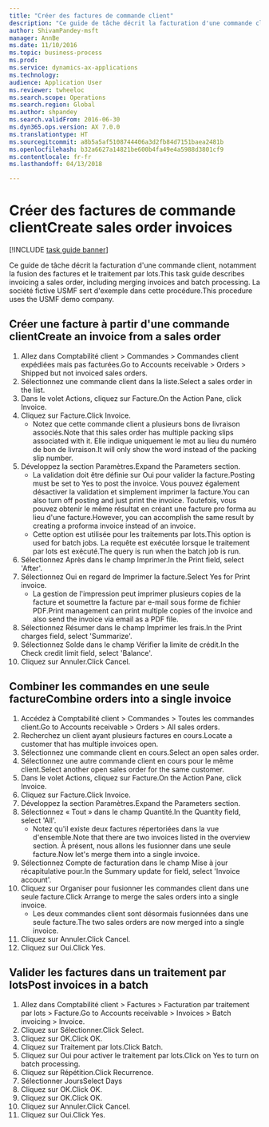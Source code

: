 ```yaml
--- 
title: "Créer des factures de commande client"
description: "Ce guide de tâche décrit la facturation d'une commande client, notamment la fusion des factures et le traitement par lots."
author: ShivamPandey-msft
manager: AnnBe
ms.date: 11/10/2016
ms.topic: business-process
ms.prod: 
ms.service: dynamics-ax-applications
ms.technology: 
audience: Application User
ms.reviewer: twheeloc
ms.search.scope: Operations
ms.search.region: Global
ms.author: shpandey
ms.search.validFrom: 2016-06-30
ms.dyn365.ops.version: AX 7.0.0
ms.translationtype: HT
ms.sourcegitcommit: a8b5a5af5108744406a3d2fb84d7151baea2481b
ms.openlocfilehash: b32a6627a14821be600b4fa49e4a5988d3801cf9
ms.contentlocale: fr-fr
ms.lasthandoff: 04/13/2018

---
```

# <a name="create-sales-order-invoices"></a><span data-ttu-id="9366c-103">Créer des factures de commande client</span><span class="sxs-lookup"><span data-stu-id="9366c-103">Create sales order invoices</span></span>

[!INCLUDE [task guide banner](../../includes/task-guide-banner.md)]

<span data-ttu-id="9366c-104">Ce guide de tâche décrit la facturation d'une commande client, notamment la fusion des factures et le traitement par lots.</span><span class="sxs-lookup"><span data-stu-id="9366c-104">This task guide describes invoicing a sales order, including merging invoices and batch processing.</span></span> <span data-ttu-id="9366c-105">La société fictive USMF sert d'exemple dans cette procédure.</span><span class="sxs-lookup"><span data-stu-id="9366c-105">This procedure uses the USMF demo company.</span></span>


## <a name="create-an-invoice-from-a-sales-order"></a><span data-ttu-id="9366c-106">Créer une facture à partir d'une commande client</span><span class="sxs-lookup"><span data-stu-id="9366c-106">Create an invoice from a sales order</span></span>
1. <span data-ttu-id="9366c-107">Allez dans Comptabilité client > Commandes > Commandes client expédiées mais pas facturées.</span><span class="sxs-lookup"><span data-stu-id="9366c-107">Go to Accounts receivable > Orders > Shipped but not invoiced sales orders.</span></span>
2. <span data-ttu-id="9366c-108">Sélectionnez une commande client dans la liste.</span><span class="sxs-lookup"><span data-stu-id="9366c-108">Select a sales order in the list.</span></span> 
3. <span data-ttu-id="9366c-109">Dans le volet Actions, cliquez sur Facture.</span><span class="sxs-lookup"><span data-stu-id="9366c-109">On the Action Pane, click Invoice.</span></span>
4. <span data-ttu-id="9366c-110">Cliquez sur Facture.</span><span class="sxs-lookup"><span data-stu-id="9366c-110">Click Invoice.</span></span>
    * <span data-ttu-id="9366c-111">Notez que cette commande client a plusieurs bons de livraison associés.</span><span class="sxs-lookup"><span data-stu-id="9366c-111">Note that this sales order has multiple packing slips associated with it.</span></span> <span data-ttu-id="9366c-112">Elle indique uniquement le mot <multiple> au lieu du numéro de bon de livraison.</span><span class="sxs-lookup"><span data-stu-id="9366c-112">It will only show the word <multiple> instead of the packing slip number.</span></span>  
5. <span data-ttu-id="9366c-113">Développez la section Paramètres.</span><span class="sxs-lookup"><span data-stu-id="9366c-113">Expand the Parameters section.</span></span>
    * <span data-ttu-id="9366c-114">La validation doit être définie sur Oui pour valider la facture.</span><span class="sxs-lookup"><span data-stu-id="9366c-114">Posting must be set to Yes to post the invoice.</span></span> <span data-ttu-id="9366c-115">Vous pouvez également désactiver la validation et simplement imprimer la facture.</span><span class="sxs-lookup"><span data-stu-id="9366c-115">You can also turn off posting and just print the invoice.</span></span> <span data-ttu-id="9366c-116">Toutefois, vous pouvez obtenir le même résultat en créant une facture pro forma au lieu d'une facture.</span><span class="sxs-lookup"><span data-stu-id="9366c-116">However, you can accomplish the same result by creating a proforma invoice instead of an invoice.</span></span>  
    * <span data-ttu-id="9366c-117">Cette option est utilisée pour les traitements par lots.</span><span class="sxs-lookup"><span data-stu-id="9366c-117">This option is used for batch jobs.</span></span> <span data-ttu-id="9366c-118">La requête est exécutée lorsque le traitement par lots est exécuté.</span><span class="sxs-lookup"><span data-stu-id="9366c-118">The query is run when the batch job is run.</span></span>    
6. <span data-ttu-id="9366c-119">Sélectionnez Après dans le champ Imprimer.</span><span class="sxs-lookup"><span data-stu-id="9366c-119">In the Print field, select 'After'.</span></span>
7. <span data-ttu-id="9366c-120">Sélectionnez Oui en regard de Imprimer la facture.</span><span class="sxs-lookup"><span data-stu-id="9366c-120">Select Yes for Print invoice.</span></span>
    * <span data-ttu-id="9366c-121">La gestion de l'impression peut imprimer plusieurs copies de la facture et soumettre la facture par e-mail sous forme de fichier PDF.</span><span class="sxs-lookup"><span data-stu-id="9366c-121">Print management can print  multiple copies of the invoice and also send the invoice via email as a PDF file.</span></span>  
8. <span data-ttu-id="9366c-122">Sélectionnez Résumer dans le champ Imprimer les frais.</span><span class="sxs-lookup"><span data-stu-id="9366c-122">In the Print charges field, select 'Summarize'.</span></span>
9. <span data-ttu-id="9366c-123">Sélectionnez Solde dans le champ Vérifier la limite de crédit.</span><span class="sxs-lookup"><span data-stu-id="9366c-123">In the Check credit limit field, select 'Balance'.</span></span>
10. <span data-ttu-id="9366c-124">Cliquez sur Annuler.</span><span class="sxs-lookup"><span data-stu-id="9366c-124">Click Cancel.</span></span>

## <a name="combine-orders-into-a-single-invoice"></a><span data-ttu-id="9366c-125">Combiner les commandes en une seule facture</span><span class="sxs-lookup"><span data-stu-id="9366c-125">Combine orders into a single invoice</span></span>
1. <span data-ttu-id="9366c-126">Accédez à Comptabilité client > Commandes > Toutes les commandes client.</span><span class="sxs-lookup"><span data-stu-id="9366c-126">Go to Accounts receivable > Orders > All sales orders.</span></span>
2. <span data-ttu-id="9366c-127">Recherchez un client ayant plusieurs factures en cours.</span><span class="sxs-lookup"><span data-stu-id="9366c-127">Locate a customer that has multiple invoices open.</span></span>
3. <span data-ttu-id="9366c-128">Sélectionnez une commande client en cours.</span><span class="sxs-lookup"><span data-stu-id="9366c-128">Select an open sales order.</span></span>
4. <span data-ttu-id="9366c-129">Sélectionnez une autre commande client en cours pour le même client.</span><span class="sxs-lookup"><span data-stu-id="9366c-129">Select another open sales order for the same customer.</span></span>
5. <span data-ttu-id="9366c-130">Dans le volet Actions, cliquez sur Facture.</span><span class="sxs-lookup"><span data-stu-id="9366c-130">On the Action Pane, click Invoice.</span></span>
6. <span data-ttu-id="9366c-131">Cliquez sur Facture.</span><span class="sxs-lookup"><span data-stu-id="9366c-131">Click Invoice.</span></span>
7. <span data-ttu-id="9366c-132">Développez la section Paramètres.</span><span class="sxs-lookup"><span data-stu-id="9366c-132">Expand the Parameters section.</span></span>
8. <span data-ttu-id="9366c-133">Sélectionnez « Tout » dans le champ Quantité.</span><span class="sxs-lookup"><span data-stu-id="9366c-133">In the Quantity field, select 'All'.</span></span>
    * <span data-ttu-id="9366c-134">Notez qu'il existe deux factures répertoriées dans la vue d'ensemble.</span><span class="sxs-lookup"><span data-stu-id="9366c-134">Note that there are two invoices listed in the overview section.</span></span> <span data-ttu-id="9366c-135">À présent, nous allons les fusionner dans une seule facture.</span><span class="sxs-lookup"><span data-stu-id="9366c-135">Now let's merge them into a single invoice.</span></span>  
9. <span data-ttu-id="9366c-136">Sélectionnez Compte de facturation dans le champ Mise à jour récapitulative pour.</span><span class="sxs-lookup"><span data-stu-id="9366c-136">In the Summary update for field, select 'Invoice account'.</span></span>
10. <span data-ttu-id="9366c-137">Cliquez sur Organiser pour fusionner les commandes client dans une seule facture.</span><span class="sxs-lookup"><span data-stu-id="9366c-137">Click Arrange to merge the sales orders into a single invoice.</span></span>
    * <span data-ttu-id="9366c-138">Les deux commandes client sont désormais fusionnées dans une seule facture.</span><span class="sxs-lookup"><span data-stu-id="9366c-138">The two sales orders are now merged into a single invoice.</span></span>   
11. <span data-ttu-id="9366c-139">Cliquez sur Annuler.</span><span class="sxs-lookup"><span data-stu-id="9366c-139">Click Cancel.</span></span>
12. <span data-ttu-id="9366c-140">Cliquez sur Oui.</span><span class="sxs-lookup"><span data-stu-id="9366c-140">Click Yes.</span></span>

## <a name="post-invoices-in-a-batch"></a><span data-ttu-id="9366c-141">Valider les factures dans un traitement par lots</span><span class="sxs-lookup"><span data-stu-id="9366c-141">Post invoices in a batch</span></span>
1. <span data-ttu-id="9366c-142">Allez dans Comptabilité client > Factures > Facturation par traitement par lots > Facture.</span><span class="sxs-lookup"><span data-stu-id="9366c-142">Go to Accounts receivable > Invoices > Batch invoicing > Invoice.</span></span>
2. <span data-ttu-id="9366c-143">Cliquez sur Sélectionner.</span><span class="sxs-lookup"><span data-stu-id="9366c-143">Click Select.</span></span>
3. <span data-ttu-id="9366c-144">Cliquez sur OK.</span><span class="sxs-lookup"><span data-stu-id="9366c-144">Click OK.</span></span>
4. <span data-ttu-id="9366c-145">Cliquez sur Traitement par lots.</span><span class="sxs-lookup"><span data-stu-id="9366c-145">Click Batch.</span></span>
5. <span data-ttu-id="9366c-146">Cliquez sur Oui pour activer le traitement par lots.</span><span class="sxs-lookup"><span data-stu-id="9366c-146">Click on Yes to turn on batch processing.</span></span>
6. <span data-ttu-id="9366c-147">Cliquez sur Répétition.</span><span class="sxs-lookup"><span data-stu-id="9366c-147">Click Recurrence.</span></span>
7. <span data-ttu-id="9366c-148">Sélectionner Jours</span><span class="sxs-lookup"><span data-stu-id="9366c-148">Select Days</span></span>
8. <span data-ttu-id="9366c-149">Cliquez sur OK.</span><span class="sxs-lookup"><span data-stu-id="9366c-149">Click OK.</span></span>
9. <span data-ttu-id="9366c-150">Cliquez sur OK.</span><span class="sxs-lookup"><span data-stu-id="9366c-150">Click OK.</span></span>
10. <span data-ttu-id="9366c-151">Cliquez sur Annuler.</span><span class="sxs-lookup"><span data-stu-id="9366c-151">Click Cancel.</span></span>
11. <span data-ttu-id="9366c-152">Cliquez sur Oui.</span><span class="sxs-lookup"><span data-stu-id="9366c-152">Click Yes.</span></span>


